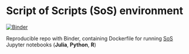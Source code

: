 # Script of Scripts (SoS) environment 

[![Binder](https://mybinder.org/badge_logo.svg)](https://mybinder.org/v2/gh/zelenkastiot/sos-binder-julia-py3/master?filepath=Notebook_example.ipynb)

Reproducible repo with Binder, containing Dockerfile for running [SoS](https://vatlab.github.io/sos-docs/) Jupyter notebooks (**Julia**, **Python**, **R**) 
